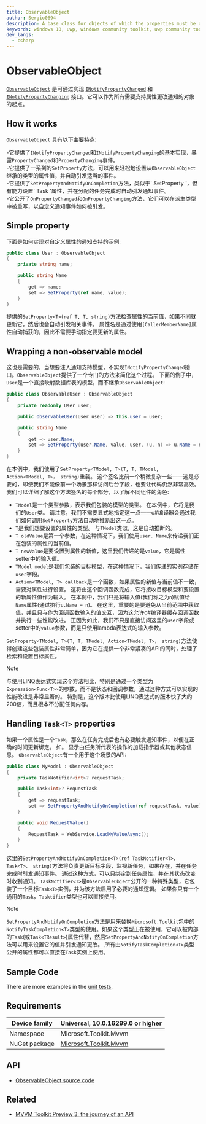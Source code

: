 ```yaml
---
title: ObservableObject
author: Sergio0694
description: A base class for objects of which the properties must be observable
keywords: windows 10, uwp, windows community toolkit, uwp community toolkit, uwp toolkit, mvvm, componentmodel, property changed, notification, binding, net core, net standard
dev_langs:
  - csharp
---
```


# ObservableObject

[`ObservableObject`](https://docs.microsoft.com/dotnet/api/microsoft.toolkit.mvvm.componentmodel.ObservableObject) 是可通过实现 [`INotifyPropertyChanged`](https://docs.microsoft.com/dotnet/api/system.componentmodel.inotifypropertychanged) 和 [`INotifyPropertyChanging`](https://docs.microsoft.com/dotnet/api/system.componentmodel.inotifypropertychanging) 接口。它可以作为所有需要支持属性更改通知的对象的起点。

## How it works

`ObservableObject` 具有以下主要特点:

-它提供了`INotifyPropertyChanged`和`INotifyPropertyChanging`的基本实现，暴露`PropertyChanged`和`PropertyChanging`事件。  
-它提供了一系列的`SetProperty`方法，可以用来轻松地设置从`ObservableObject`继承的类型的属性值，并自动引发适当的事件。  
-它提供了`SetPropertyAndNotifyOnCompletion`方法，类似于' SetProperty '，但有能力设置' Task '属性，并在分配的任务完成时自动引发通知事件。  
-它公开了`OnPropertyChanged`和`OnPropertyChanging`方法，它们可以在派生类型中被重写，以自定义通知事件如何被引发。

## Simple property

下面是如何实现对自定义属性的通知支持的示例:

```csharp
public class User : ObservableObject
{
    private string name;

    public string Name
    {
        get => name;
        set => SetProperty(ref name, value);
    }
}
```

提供的`SetProperty<T>(ref T, T, string)`方法检查属性的当前值，如果不同就更新它，然后也会自动引发相关事件。 属性名是通过使用`[CallerMemberName]`属性自动捕获的，因此不需要手动指定要更新的属性。

## Wrapping a non-observable model

这也是需要的，当想要注入通知支持模型，不实现`INotifyPropertyChanged`接口。`ObservableObject`提供了一个专门的方法来简化这个过程。 下面的例子中，`User`是一个直接映射数据库表的模型，而不继承`ObservableObject`:

```csharp
public class ObservableUser : ObservableObject
{
    private readonly User user;

    public ObservableUser(User user) => this.user = user;

    public string Name
    {
        get => user.Name;
        set => SetProperty(user.Name, value, user, (u, n) => u.Name = n);
    }
}
```

在本例中，我们使用了`SetProperty<TModel, T>(T, T, TModel, Action<TModel, T>， string)`重载。 这个签名比前一个稍微复杂一些——这是必要的，即使我们不能像前一个场景那样访问后台字段，也要让代码仍然非常高效。 我们可以详细了解这个方法签名的每个部分，以了解不同组件的角色:  

- ` TModel `是一个类型参数，表示我们包装的模型的类型。 在本例中，它将是我们的` User `类。 请注意，我们不需要显式地指定这一点——c#编译器会通过我们如何调用` SetProperty `方法自动地推断出这一点。  
- `T`是我们想要设置的属性的类型。 与` TModel `类似，这是自动推断的。  
- ` T oldValue `是第一个参数，在这种情况下，我们使用` user. Name `来传递我们正在包装的属性的当前值。  
- ` T newValue `是要设置到属性的新值，这里我们传递的是` value `，它是属性setter中的输入值。  
- `TModel model`是我们包装的目标模型，在这种情况下，我们传递的实例存储在`user`字段。  
- ` Action<TModel, T> callback `是一个函数，如果属性的新值与当前值不一致，需要对属性进行设置。 这将由这个回调函数完成，它将接收目标模型和要设置的新属性值作为输入。 在本例中，我们只是将输入值(我们称之为`n`)赋值给` Name `属性(通过执行`u.Name = n`)。 在这里，重要的是要避免从当前范围中获取值，并且只与作为回调函数输入的值交互，因为这允许c#编译器缓存回调函数并执行一些性能改进。 正因为如此，我们不只是直接访问这里的` user `字段或setter中的`value`参数，而是只使用lambda表达式的输入参数。  

`SetProperty<TModel, T>(T, T, TModel, Action<TModel, T>， string)`方法使得创建这些包装属性非常简单，因为它在提供一个非常紧凑的API的同时，处理了检索和设置目标属性。  

> [!NOTE]
> 与使用LINQ表达式实现这个方法相比，特别是通过一个类型为` Expression<Func<T>> `的参数，而不是状态和回调参数，通过这种方式可以实现的性能改进是非常显著的。 特别是，这个版本比使用LINQ表达式的版本快了大约200倍，而且根本不分配任何内存。  

## Handling `Task<T>` properties

如果一个属性是一个`Task`，那么在任务完成后也有必要触发通知事件，以便在正确的时间更新绑定。 如。 显示由任务所代表的操作的加载指示器或其他状态信息。 `ObservableObject`有一个用于这个场景的API:

```csharp
public class MyModel : ObservableObject
{
    private TaskNotifier<int>? requestTask;

    public Task<int>? RequestTask
    {
        get => requestTask;
        set => SetPropertyAndNotifyOnCompletion(ref requestTask, value);
    }

    public void RequestValue()
    {
        RequestTask = WebService.LoadMyValueAsync();
    }
}
```

这里的`SetPropertyAndNotifyOnCompletion<T>(ref TaskNotifier<T>， Task<T>， string)`方法将负责更新目标字段，监视新任务，如果存在，并在任务完成时引发通知事件。 通过这种方式，可以只绑定到任务属性，并在其状态改变时收到通知。 `TaskNotifier<T>`是`ObservableObject`公开的一种特殊类型，它包装了一个目标`Task<T>`实例，并为该方法启用了必要的通知逻辑。 如果你只有一个通用的`Task`，`Tasktifier`类型也可以直接使用。

> [!NOTE]
> `SetPropertyAndNotifyOnCompletion`方法是用来替换`Microsoft.Toolkit`包中的`NotifyTaskCompletion<T>`类型的使用。如果这个类型正在被使用，它可以被内部的`Task`(或`Task<TResult>`)属性代替，然后`SetPropertyAndNotifyOnCompletion`方法可以用来设置它的值并引发通知更改。 所有由`NotifyTaskCompletion<T>`类型公开的属性都可以直接在`Task`实例上使用。

## Sample Code

There are more examples in the [unit tests](https://github.com/Microsoft/WindowsCommunityToolkit//blob/master/UnitTests/UnitTests.Shared/Mvvm).

## Requirements

| Device family | Universal, 10.0.16299.0 or higher |
| --- | --- |
| Namespace | Microsoft.Toolkit.Mvvm |
| NuGet package | [Microsoft.Toolkit.Mvvm](https://www.nuget.org/packages/Microsoft.Toolkit.Mvvm/) |

## API

* [ObservableObject source code](https://github.com/Microsoft/WindowsCommunityToolkit//blob/master/Microsoft.Toolkit.Mvvm/ComponentModel/ObservableObject.cs)

## Related

* [MVVM Toolkit Preview 3: the journey of an API](https://devblogs.microsoft.com/pax-windows/mvvm-toolkit-preview-3-the-journey-of-an-api/)
